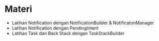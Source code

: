 # Materi

- Latihan Notification dengan NotificationBuilder & NotificatonManager
- Latihan Notification dengan PendingIntent
- Latihan Task dan Back Stack dengan TaskStackBuilder
